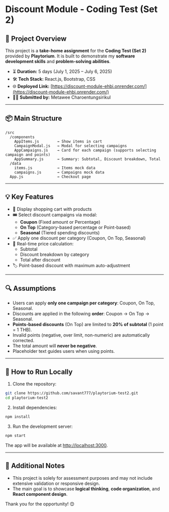 # Discount Module - Coding Test (Set 2)

## 📄 Project Overview

This project is a **take-home assignment** for the **Coding Test (Set 2)** provided by **Playtorium**. It is built to demonstrate my **software development skills** and **problem-solving abilities**.

* ⏳ **Duration:** 5 days (July 1, 2025 – July 6, 2025)
* 🛠 **Tech Stack:** React.js, Bootstrap, CSS
* 🌐 **Deployed Link:** [https://discount-module-ehbi.onrender.com/](https://discount-module-ehbi.onrender.com/)
* 🙋‍♂️ **Submitted by:** Metawee Charoentungsirikul

---

## 📦 Main Structure

```
/src
  /components
    AppItems.js        → Show items in cart
    CampaignModal.js   → Modal for selecting campaigns
    AppCampaigns.js    → Card for each campaign (supports selecting campaign and points)
    AppSummary.js      → Summary: Subtotal, Discount breakdown, Total
  /data
    items.js           → Items mock data
    campaigns.js       → Campaigns mock data
  App.js               → Checkout page
```

---

## 💡 Key Features

- 🛒 Display shopping cart with products
- 🎟️ Select discount campaigns via modal:
  - **Coupon** (Fixed amount or Percentage)
  - **On Top** (Category-based percentage or Point-based)
  - **Seasonal** (Tiered spending discounts)
- ✅ Apply one discount per category (Coupon, On Top, Seasonal)
- 🔄 Real-time price calculation:
  - Subtotal
  - Discount breakdown by category
  - Total after discount
- 🏷️ Point-based discount with maximum auto-adjustment

---

## 🔍 Assumptions

- Users can apply **only one campaign per category**: Coupon, On Top, Seasonal.
- Discounts are applied in the following **order**: Coupon → On Top → Seasonal.
- **Points-based discounts** (On Top) are limited to **20% of subtotal** (1 point = 1 THB).
- Invalid points (negative, over limit, non-numeric) are automatically corrected.
- The total amount will **never be negative**.
- Placeholder text guides users when using points.

---

## 🚀 How to Run Locally

1. Clone the repository:

```bash
git clone https://github.com/savant777/playtorium-test2.git
cd playtorium-test2
```

2. Install dependencies:

```bash
npm install
```

3. Run the development server:

```bash
npm start
```

The app will be available at [http://localhost:3000](http://localhost:3000).

---

## 📝 Additional Notes

* This project is solely for assessment purposes and may not include extensive validation or responsive design.
* The main goal is to showcase **logical thinking**, **code organization**, and **React component design**.

Thank you for the opportunity! 😊
